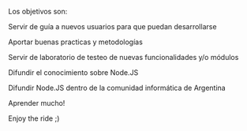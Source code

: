 Los objetivos son:

Servir de guía a nuevos usuarios para que puedan desarrollarse

Aportar buenas practicas y metodologías

Servir de laboratorio de testeo de nuevas funcionalidades y/o módulos

Difundir el conocimiento sobre Node.JS

Difundir Node.JS dentro de la comunidad informática de Argentina

Aprender mucho!

Enjoy the ride ;)